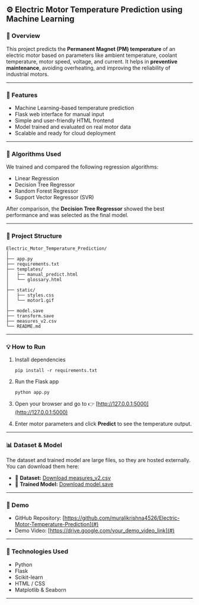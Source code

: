 ## ⚙️ Electric Motor Temperature Prediction using Machine Learning

### 🧾 Overview

This project predicts the **Permanent Magnet (PM) temperature** of an electric motor based on parameters like ambient temperature, coolant temperature, motor speed, voltage, and current.
It helps in **preventive maintenance**, avoiding overheating, and improving the reliability of industrial motors.

---

### 🚀 Features

* Machine Learning–based temperature prediction
* Flask web interface for manual input
* Simple and user-friendly HTML frontend
* Model trained and evaluated on real motor data
* Scalable and ready for cloud deployment

---

### 🧠 Algorithms Used

We trained and compared the following regression algorithms:

* Linear Regression
* Decision Tree Regressor
* Random Forest Regressor
* Support Vector Regressor (SVR)

After comparison, the **Decision Tree Regressor** showed the best performance and was selected as the final model.

---

### 📂 Project Structure

```
Electric_Motor_Temperature_Prediction/
│
├── app.py
├── requirements.txt
├── templates/
│   ├── manual_predict.html
│   └── glossary.html
│
├── static/
│   ├── styles.css
│   └── motor1.gif
│
├── model.save
├── transform.save
├── measures_v2.csv
└── README.md
```

---

### 💡 How to Run

1. Install dependencies

   ```
   pip install -r requirements.txt
   ```

2. Run the Flask app

   ```
   python app.py
   ```

3. Open your browser and go to
   👉 [http://127.0.0.1:5000](http://127.0.0.1:5000)

4. Enter motor parameters and click **Predict** to see the temperature output.

---

### 📊 Dataset & Model

The dataset and trained model are large files, so they are hosted externally.
You can download them here:

* 📘 **Dataset:** [Download measures_v2.csv](https://www.kaggle.com/datasets/wkirgsn/electric-motor-temperature)
* 🤖 **Trained Model:** [Download model.save](https://drive.google.com/file/d/1G-9-eyCl5of6NezKX763n4ODcQcDXM8U/view?usp=sharing)

---

### 📸 Demo

* GitHub Repository: [https://github.com/muralikrishna4526/Electric-Motor-Temperature-Prediction](#)
* Demo Video: [https://drive.google.com/your_demo_video_link](#)

---

### 🧰 Technologies Used

* Python
* Flask
* Scikit-learn
* HTML / CSS
* Matplotlib & Seaborn

---

